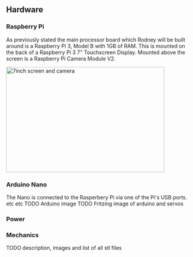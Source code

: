 ## Hardware
### Raspberry Pi
As previously stated the main processor board which Rodney will be built around is a Raspberry Pi 3, Model B with 1GB of RAM. This is mounted on the back of a Raspberry Pi 3 7" Touchscreen Display.
Mounted above the screen is a Raspberry Pi Camera Module V2.

<img src="https://github.com/phopley/rodney/blob/master/docs/images/IMG_0381.JPG" width="427" height="284" title="7inch screen and camera">

### Arduino Nano
The Nano is connected to the Rasperbery Pi via one of the Pi's USB ports. etc etc
TODO Arduino image
TODO Fritzing image of arduino and servos

### Power

### Mechanics
TODO description, images and list of all stl files
